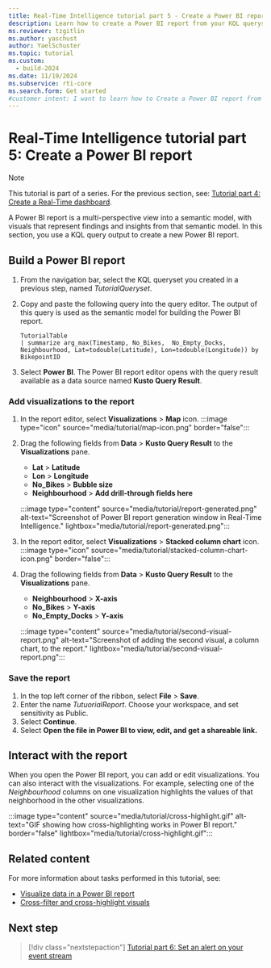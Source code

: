 ```yaml
---
title: Real-Time Intelligence tutorial part 5 - Create a Power BI report
description: Learn how to create a Power BI report from your KQL queryset Real-Time Intelligence.
ms.reviewer: tzgitlin
ms.author: yaschust
author: YaelSchuster
ms.topic: tutorial
ms.custom:
  - build-2024
ms.date: 11/19/2024
ms.subservice: rti-core
ms.search.form: Get started
#customer intent: I want to learn how to Create a Power BI report from your KQL queryset
---
```

# Real-Time Intelligence tutorial part 5: Create a Power BI report

> [!NOTE]
> This tutorial is part of a series. For the previous section, see: [Tutorial part 4: Create a Real-Time dashboard](tutorial-4-create-dashboard.md).

A Power BI report is a multi-perspective view into a semantic model, with visuals that represent findings and insights from that semantic model. In this section, you use a KQL query output to create a new Power BI report.

## Build a Power BI report

1. From the navigation bar, select the KQL queryset you created in a previous step, named *TutorialQueryset*.
1. Copy and paste the following query into the query editor. The output of this query is used as the semantic model for building the Power BI report. 

    ```kusto
    TutorialTable
    | summarize arg_max(Timestamp, No_Bikes,  No_Empty_Docks, Neighbourhood, Lat=todouble(Latitude), Lon=todouble(Longitude)) by BikepointID
    ```

1. Select **Power BI**. The Power BI report editor opens with the query result available as a data source named **Kusto Query Result**.

### Add visualizations to the report

1. In the report editor, select **Visualizations** > **Map** icon.
     :::image type="icon" source="media/tutorial/map-icon.png" border="false":::
1. Drag the following fields from **Data** > **Kusto Query Result** to the **Visualizations** pane.
    * **Lat** > **Latitude**
    * **Lon** > **Longitude**
    * **No_Bikes** > **Bubble size**
    * **Neighbourhood** > **Add drill-through fields here**

    :::image type="content" source="media/tutorial/report-generated.png" alt-text="Screenshot of Power BI report generation window in Real-Time Intelligence." lightbox="media/tutorial/report-generated.png":::

1. In the report editor, select **Visualizations** > **Stacked column chart** icon.
    :::image type="icon" source="media/tutorial/stacked-column-chart-icon.png" border="false":::
1. Drag the following fields from **Data** > **Kusto Query Result** to the **Visualizations** pane.
    * **Neighbourhood** > **X-axis**
    * **No_Bikes** > **Y-axis**
    * **No_Empty_Docks** > **Y-axis**

    :::image type="content" source="media/tutorial/second-visual-report.png" alt-text="Screenshot of adding the second visual, a column chart, to the report." lightbox="media/tutorial/second-visual-report.png":::

### Save the report

1. In the top left corner of the ribbon, select **File** > **Save**.
1. Enter the name *TutuorialReport*. Choose your workspace, and set sensitivity as Public.
1. Select **Continue**.
1. Select **Open the file in Power BI to view, edit, and get a shareable link.**

## Interact with the report

When you open the Power BI report, you can add or edit visualizations. You can also interact with the visualizations. For example, selecting one of the *Neighbourhood* columns on one visualization highlights the values of that neighborhood in the other visualizations.

:::image type="content" source="media/tutorial/cross-highlight.gif" alt-text="GIF showing how cross-highlighting works in Power BI report." border="false"  lightbox="media/tutorial/cross-highlight.gif":::

## Related content

For more information about tasks performed in this tutorial, see:

* [Visualize data in a Power BI report](create-powerbi-report.md)
* [Cross-filter and cross-highlight visuals](/power-bi/create-reports/power-bi-reports-filters-and-highlighting#cross-filter-and-cross-highlight-visuals)

## Next step

> [!div class="nextstepaction"]
> [Tutorial part 6: Set an alert on your event stream](tutorial-6-set-alert.md)
